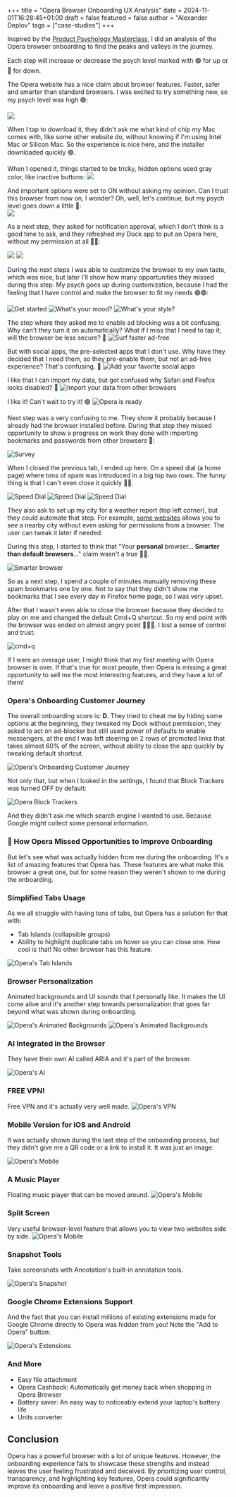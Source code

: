 +++
title = "Opera Browser Onboarding UX Analysis"
date = 2024-11-01T16:28:45+01:00
draft = false
featured = false
author = "Alexander Deplov"
tags = ["case-studies"]
+++


Inspired by the [Product Psychology Masterclass](https://growth.design/course), I did an analysis of the Opera browser onboarding to find the peaks and valleys in the journey. 

Each step will increase or decrease the psych level marked with 🟢 for up or 🔻 for down.

The Opera website has a nice claim about browser features. Faster, safer and smarter than standard browsers. I was excited to try something new, so my psych level was high 🟢:

![](images/1.webp)

When I tap to download it, they didn't ask me what kind of chip my Mac comes with, like some other website do, without knowing if I'm using Intel Mac or Silicon Mac. So the experience is nice here, and the installer downloaded quickly 🟢.

When I opened it, things started to be tricky, hidden options used gray color, like inactive buttons:
![](images/2.webp)

And important options were set to ON without asking my opinion. Can I trust this browser from now on, I wonder? Oh, well, let's continue, but my psych level goes down a little 🔻:  
![](images/3.webp)

As a next step, they asked for notification approval, which I don't think is a good time to ask, and they refreshed my Dock app to put an Opera here, without my permission at all 🔻🔻:

![](images/4.webp)
![](images/5.webp)


During the next steps I was able to customize the browser to my own taste, which was nice, but later I'll show how many opportunities they missed during this step. My psych goes up during customization, because I had the feeling that I have control and make the browser to fit my needs 🟢🟢:

![Get started](images/6.webp)
![What's your mood?](images/7.webp)
![What's your style?](images/8.webp)

The step where they asked me to enable ad blocking was a bit confusing. Why can't they turn it on automatically? What if I miss that I need to tap it, will the browser be less secure? 🤨
![Surf faster ad-free](images/9.webp)

But with social apps, the pre-selected apps that I don't use. Why have they decided that I need them, so they pre-enable them, but not an ad-free experience? That's confusing. 🤨
![Add your favorite social apps](images/10.webp)

I like that I can import my data, but got confused why Safari and Firefox looks disabled? 🤨
![Import your data from other browsers](images/11.webp)

I like it! Can't wait to try it! 🟢
![Opera is ready](images/12.webp)

Next step was a very confusing to me. They show it probably because I already had the browser installed before. During that step they missed opportunity to show a progress on work they done with importing bookmarks and passwords from other browsers 🔻:

![Survey](images/13.webp)

When I closed the previous tab, I ended up here. On a speed dial (a home page) where tons of spam was introduced in a big top two rows. The funny thing is that I can't even close it quickly 🔻🔻.

![Speed Dial](images/14.webp)
![Speed Dial](images/15.webp)
![Speed Dial](images/16.webp)

They also ask to set up my city for a weather report (top left corner), but they could automate that step. For example, [some websites](https://mylocation.org) allows you to see a nearby city without even asking for permissions from a browser. The user can tweak it later if needed.

During this step, I started to think that "Your **personal** browser… **Smarter than default browsers**…" claim wasn't a true 🔻🔻. 

![Smarter browser](images/18.webp)

So as a next step, I spend a couple of minutes manually removing these spam bookmarks one by one. Not to say that they didn't show me bookmarks that I see every day in Firefox home page, so I was very upset. 

After that I wasn't even able to close the browser because they decided to play on me and changed the default Cmd+Q shortcut. So my end point with the browser was ended on almost angry point 🔻🔻🔻. I lost a sense of control and trust:

![cmd+q](images/17.webp)

If I were an overage user, I might think that my first meeting with Opera browser is over. If that's true for most people, then Opera is missing a great opportunity to sell me the most interesting features, and they have a lot of them!

### Opera's Onboarding Customer Journey

The overall onboarding score is: **D**. They tried to cheat me by hiding some options at the beginning, they tweaked my Dock without permission, they asked to act on ad-blocker but still used power of defaults to enable messengers, at the end I was left steering on 2 rows of promoted links that takes almost 60% of the screen, without ability to close the app quickly by tweaking default shortcut.

![Opera's Onboarding Customer Journey](images/19.webp)

Not only that, but when I looked in the settings, I found that Block Trackers was turned OFF by default:

![Opera Block Trackers](images/20.webp)

And they didn't ask me which search engine I wanted to use. Because Google might collect some personal information.

### 👋 How Opera Missed Opportunities to Improve Onboarding

But let's see what was actually hidden from me during the onboarding. It's a list of amazing features that Opera has. These features are what make this browser a great one, but for some reason they weren't shown to me during the onboarding.

### Simplified Tabs Usage
As we all struggle with having tons of tabs, but Opera has a solution for that with:
- Tab Islands (collapsible groups)
- Ability to highlight duplicate tabs on hover so you can close one. How cool is that! No other browser has this feature.

![Opera's Tab Islands](images/21.webp)

### Browser Personalization
Animated backgrounds and UI sounds that I personally like. It makes the UI come alive and it's another step towards personalization that goes far beyond what was shown during onboarding.

![Opera's Animated Backgrounds](images/22.webp)
![Opera's Animated Backgrounds](images/23.webp)

### AI Integrated in the Browser
They have their own AI called ARIA and it's part of the browser.

![Opera's AI](images/24.webp)

### FREE VPN!
Free VPN and it's actually very well made. 
![Opera's VPN](images/25.webp)

### Mobile Version for iOS and Android
It was actually shown during the last step of the onboarding process, but they didn't give me a QR code or a link to install it. It was just an image:

![Opera's Mobile](images/12.webp)

### A Music Player
Floating music player that can be moved around. 
![Opera's Mobile](images/26.webp)

### Split Screen
Very useful browser-level feature that allows you to view two websites side by side. 
![Opera's Mobile](images/27.webp)

### Snapshot Tools
Take screenshots with Annotation's built-in annotation tools. 

![Opera's Snapshot](images/28.webp)

### Google Chrome Extensions Support
And the fact that you can install millions of existing extensions made for Google Chrome directly to Opera was hidden from you! Note the "Add to Opera" button:

![Opera's Extensions](images/29.webp)

### And More
- Easy file attachment
- Opera Cashback: Automatically get money back when shopping in Opera Browser
- Battery saver: An easy way to noticeably extend your laptop's battery life
- Units converter

## Conclusion
Opera has a powerful browser with a lot of unique features. However, the onboarding experience fails to showcase these strengths and instead leaves the user feeling frustrated and deceived. By prioritizing user control, transparency, and highlighting key features, Opera could significantly improve its onboarding and leave a positive first impression.




